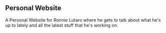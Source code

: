 ## Personal Website
A Personal Website for Ronnie Lutaro where he gets to talk about what he's up to lately and all the latest stuff that he's working on.
